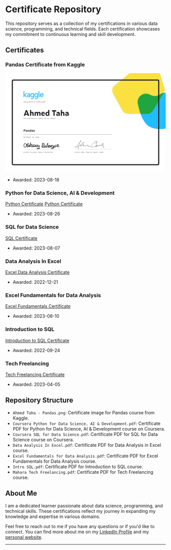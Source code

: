 # Certificate Repository

This repository serves as a collection of my certifications in various data science, programming, and technical fields. Each certification showcases my commitment to continuous learning and skill development.

## Certificates

### Pandas Certificate from Kaggle
![Pandas Certificate](Ahmed%20Taha%20-%20Pandas.png)
* Awarded: 2023-08-18

### Python for Data Science, AI & Development
[Python Certificate](Python%20for%20Data%20Science,%20AI%20&%20Development.pdf)
[Python Certificate](Python%20for%20Data%20Science,%20AI%20&%20Development.png)
* Awarded: 2023-08-26

### SQL for Data Science
[SQL Certificate](Coursera%20SQL%20for%20Data%20Science.pdf)
* Awarded: 2023-08-07

### Data Analysis In Excel
[Excel Data Analysis Certificate](Data%20Analysis%20In%20Excel.pdf)
* Awarded: 2022-12-21

### Excel Fundamentals for Data Analysis
[Excel Fundamentals Certificate](Excel%20Fundamentals%20for%20Data%20Analysis.pdf)
* Awarded: 2023-08-10

### Introduction to SQL
[Introduction to SQL Certificate](Intro%20SQL.pdf)
* Awarded: 2022-09-24

### Tech Freelancing
[Tech Freelancing Certificate](Mahara%20Tech%20Freelancing.pdf)
* Awarded: 2023-04-05


## Repository Structure

- `Ahmed Taha - Pandas.png`: Certificate image for Pandas course from Kaggle.
- `Coursera Python for Data Science, AI & Development.pdf`: Certificate PDF for Python for Data Science, AI & Development course on Coursera.
- `Coursera SQL for Data Science.pdf`: Certificate PDF for SQL for Data Science course on Coursera.
- `Data Analysis In Excel.pdf`: Certificate PDF for Data Analysis in Excel course.
- `Excel Fundamentals for Data Analysis.pdf`: Certificate PDF for Excel Fundamentals for Data Analysis course.
- `Intro SQL.pdf`: Certificate PDF for Introduction to SQL course.
- `Mahara Tech Freelancing.pdf`: Certificate PDF for Tech Freelancing course.

## About Me

I am a dedicated learner passionate about data science, programming, and technical skills. These certifications reflect my journey in expanding my knowledge and expertise in various domains.

Feel free to reach out to me if you have any questions or if you'd like to connect. You can find more about me on my [LinkedIn Profile](https://www.linkedin.com/in/ahmed-taha-87b546207/)
 and my [personal website](https://ahmedtaha89.github.io/My_Portfolio/).

---
